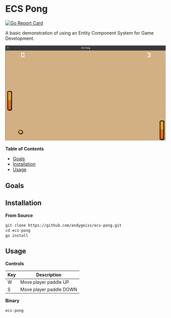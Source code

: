 # ECS Pong

[![Go Report Card](https://goreportcard.com/badge/github.com/andygeiss/ecs-pong)](https://goreportcard.com/report/github.com/andygeiss/ecs-pong)

A basic demonstration of using an Entity Component System for Game Development.

![Pong](assets/pong.png)

**Table of Contents**

- [Goals](README.md#goals)
- [Installation](README.md#installation)
- [Usage](README.md#usage)

## Goals

## Installation

**From Source**

    git clone https://github.com/andygeiss/ecs-pong.git
    cd ecs-pong
    go install

## Usage

**Controls**

| Key | Description                 |
|-----|-----------------------------|
| W   | Move player paddle UP       |
| S   | Move player paddle DOWN     |

**Binary**

    ecs-pong
